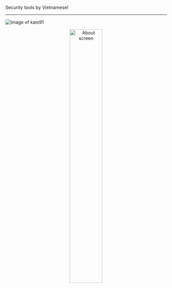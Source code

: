 Security tools by Vietnamese!

*****

![Image of kaio91](https://images.sex.com/images/pinporn/2016/11/07/300/16863230.gif)

<div align="center">
        <img width="45%" src="https://images.sex.com/images/pinporn/2016/11/07/300/16863230.gif" alt="About screen" title="About screen"</img>
</div> 